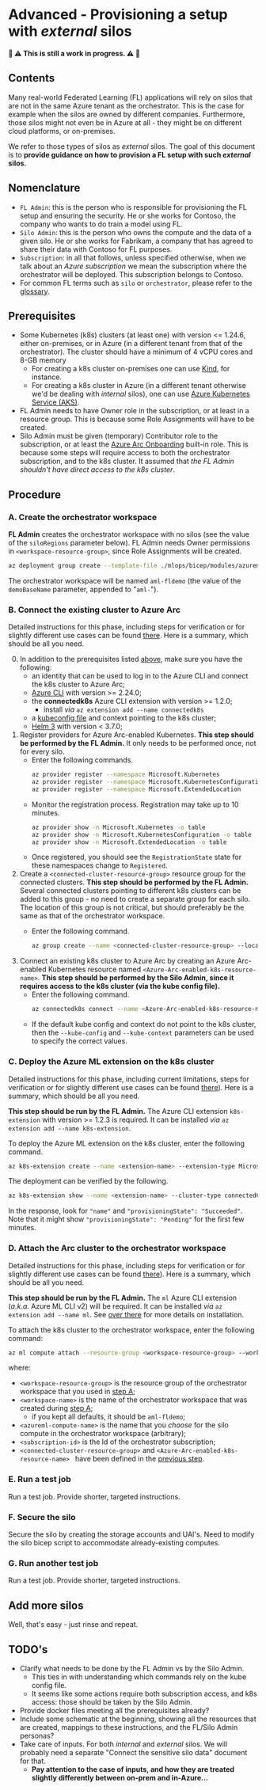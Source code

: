 # Advanced - Provisioning a setup with _external_ silos
**:construction: :warning: This is still a work in progress. :warning: :construction:**


## Contents
Many real-world Federated Learning (FL) applications will rely on silos that are not in the same Azure tenant as the orchestrator. This is the case for example when the silos are owned by different companies. Furthermore, those silos might not even be in Azure at all - they might be on different cloud platforms, or on-premises.

We refer to those types of silos as _external_ silos. The goal of this document is to **provide guidance on how to provision a FL setup with such _external_ silos.**


## Nomenclature
- `FL Admin`: this is the person who is responsible for provisioning the FL setup and ensuring the security. He or she works for Contoso, the company who wants to do train a model using FL.
- `Silo Admin`: this is the person who owns the compute and the data of a given silo. He or she works for Fabrikam, a company that has agreed to share their data with Contoso for FL purposes. 
- `Subscription`: in all that follows, unless specified otherwise, when we talk about an _Azure subscription_ we mean the subscription where the orchestrator will be deployed. This subscription belongs to Contoso.
- For common FL terms such as `silo` or `orchestrator`, please refer to the [glossary](./glossary.md).


## Prerequisites
- Some Kubernetes (k8s) clusters (at least one) with version <= 1.24.6, either on-premises, or in Azure (in a different tenant from that of the orchestrator). The cluster should have a minimum of 4 vCPU cores and 8-GB memory
  - For creating a k8s cluster on-premises one can use [Kind](https://kind.sigs.k8s.io/), for instance.
  - For creating a k8s cluster in Azure (in a different tenant otherwise we'd be dealing with _internal_ silos), one can use [Azure Kubernetes Service (AKS)](https://portal.azure.com/#create/microsoft.aks).
- FL Admin needs to have Owner role in the subscription, or at least in a resource group. This is because some Role Assignments will have to be created.
- Silo Admin must be given (temporary) Contributor role to the subscription, or at least the [Azure Arc Onboarding](https://learn.microsoft.com/en-us/azure/role-based-access-control/built-in-roles#kubernetes-cluster---azure-arc-onboarding) built-in role. This is because some steps will require access to both the orchestrator subscription, and to the k8s cluster. It assumed that _the FL Admin shouldn't have direct access to the k8s cluster_.


## Procedure

### A. Create the orchestrator workspace
**FL Admin** creates the orchestrator workspace with no silos (see the value of the `siloRegions` parameter below). FL Admin needs Owner permissions in `<workspace-resource-group>`, since Role Assignments will be created.
```bash 
az deployment group create --template-file ./mlops/bicep/modules/azureml/open_azureml_workspace.bicep --resource-group <workspace-resource-group> --parameters machineLearningName="aml-fldemo"
```
The orchestrator workspace will be named `aml-fldemo` (the value of the `demoBaseName` parameter, appended to "`aml-`").
### B. Connect the existing cluster to Azure Arc
Detailed instructions for this phase, including steps for verification or for slightly different use cases can be found [there](https://learn.microsoft.com/en-us/azure/azure-arc/kubernetes/quickstart-connect-cluster?tabs=azure-cli). Here is a summary, which should be all you need.

0. In addition to the prerequisites listed [above](#prerequisites), make sure you have the following:
    - an identity that can be used to log in to the Azure CLI and connect the k8s cluster to Azure Arc;
    - [Azure CLI](https://learn.microsoft.com/en-us/cli/azure/install-azure-cli) with version >= 2.24.0;
    - the **connectedk8s** Azure CLI extension with version >= 1.2.0;
      - install _via_ `az extension add --name connectedk8s`
    - a [kubeconfig file](https://kubernetes.io/docs/concepts/configuration/organize-cluster-access-kubeconfig/) and context pointing to the k8s cluster;
    - [Helm 3](https://helm.sh/docs/intro/install) with version < 3.7.0;
1. Register providers for Azure Arc-enabled Kubernetes. **This step should be performed by the FL Admin.** It only needs to be performed once, not for every silo.
    - Enter the following commands.
      ```bash
      az provider register --namespace Microsoft.Kubernetes
      az provider register --namespace Microsoft.KubernetesConfiguration
      az provider register --namespace Microsoft.ExtendedLocation
      ```
    - Monitor the registration process. Registration may take up to 10 minutes.
      ```bash
      az provider show -n Microsoft.Kubernetes -o table
      az provider show -n Microsoft.KubernetesConfiguration -o table
      az provider show -n Microsoft.ExtendedLocation -o table
      ```
    - Once registered, you should see the `RegistrationState` state for these namespaces change to `Registered`.
2. Create a `<connected-cluster-resource-group>` resource group for the connected clusters. **This step should be performed by the FL Admin.** Several connected clusters pointing to different k8s clusters can be added to this group - no need to create a separate group for each silo. The location of this group <connected-cluster-resource-group-location> is not critical, but should preferably be the same as that of the orchestrator workspace.
    - Enter the following command.
      ```bash
      az group create --name <connected-cluster-resource-group> --location <connected-cluster-resource-group-location>
      ```
3. Connect an existing k8s cluster to Azure Arc by creating an Azure Arc-enabled Kubernetes resource named `<Azure-Arc-enabled-k8s-resource-name>`. **This step should be performed by the Silo Admin, since it requires access to the k8s cluster (via the kube config file).** 
    - Enter the following command.
      ```bash
      az connectedk8s connect --name <Azure-Arc-enabled-k8s-resource-name> --resource-group <connected-cluster-resource-group>
      ```
    - If the default kube config and context do not point to the k8s cluster, then the `--kube-config` and `--kube-context` parameters can be used to specify the correct values.


### C. Deploy the Azure ML extension on the k8s cluster
Detailed instructions for this phase, including current limitations, steps for verification or for slightly different use cases can be found [there](https://learn.microsoft.com/en-us/azure/machine-learning/how-to-deploy-kubernetes-extension?tabs=deploy-extension-with-cli)). Here is a summary, which should be all you need.

**This step should be run by the FL Admin.** The Azure CLI extension `k8s-extension` with version >= 1.2.3 is required. It can be installed _via_ `az extension add --name k8s-extension`. 

To deploy the Azure ML extension on the k8s cluster, enter the following command.
```bash
az k8s-extension create --name <extension-name> --extension-type Microsoft.AzureML.Kubernetes --config enableTraining=True --cluster-type connectedClusters --cluster-name <Azure-Arc-enabled-k8s-resource-name> --resource-group <connected-cluster-resource-group> --scope cluster
```

The deployment can be verified by the following.
```bash
az k8s-extension show --name <extension-name> --cluster-type connectedClusters --cluster-name <Azure-Arc-enabled-k8s-resource-name> --resource-group <connected-cluster-resource-group>
```

In the response, look for `"name"` and `"provisioningState": "Succeeded"`. Note that it might show `"provisioningState": "Pending"` for the first few minutes.


### D. Attach the Arc cluster to the orchestrator workspace
Detailed instructions for this phase, including steps for verification or for slightly different use cases can be found [there](https://learn.microsoft.com/en-us/azure/machine-learning/how-to-attach-kubernetes-to-workspace?tabs=cli)). Here is a summary, which should be all you need.

**This step should be run by the FL Admin.** The `ml` Azure CLI extension (_a.k.a._ Azure ML CLI v2) will be required. It can be installed _via_ `az extension add --name ml`. See [over there](https://learn.microsoft.com/en-us/azure/machine-learning/how-to-configure-cli?tabs=public) for more details on installation.

To attach the k8s cluster to the orchestrator workspace, enter the following command:
```bash
az ml compute attach --resource-group <workspace-resource-group> --workspace-name <workspace-name> --type Kubernetes --name <azureml-compute-name> --resource-id "/subscriptions/<subscription-id>/resourceGroups/<connected-cluster-resource-group>/providers/Microsoft.Kubernetes/connectedClusters/<Azure-Arc-enabled-k8s-resource-name> " --identity-type SystemAssigned --no-wait
```
where:
- `<workspace-resource-group>` is the resource group of the orchestrator workspace that you used in [step A](#a-create-the-orchestrator-workspace);
- `<workspace-name>` is the name of the orchestrator workspace that was created during [step A](#a-create-the-orchestrator-workspace);
  - if you kept all defaults, it should be `aml-fldemo`;
- `<azureml-compute-name>` is the name that you _choose_ for the silo compute in the orchestrator workspace (arbitrary);
- `<subscription-id>` is the Id of the orchestrator subscription;
- `<connected-cluster-resource-group>` and `<Azure-Arc-enabled-k8s-resource-name> ` have been defined in the [previous step](#c-deploy-the-azure-ml-extension-on-the-k8s-cluster).


### E. Run a test job
Run a test job. Provide shorter, targeted instructions.


### F. Secure the silo
Secure the silo by creating the storage accounts and UAI's. Need to modify the silo bicep script to accommodate already-existing computes.


### G. Run another test job
Run a test job. Provide shorter, targeted instructions.


## Add more silos 
Well, that's easy - just rinse and repeat.


## TODO's
- Clarify what needs to be done by the FL Admin vs by the Silo Admin.
  - This ties in with understanding which commands rely on the kube config file. 
  - It seems like some actions require both subscription access, and k8s access: those should be taken by the Silo Admin.
- Provide docker files meeting all the prerequisites already?
- Include some schematic at the beginning, showing all the resources that are created, mappings to these instructions, and the FL/Silo Admin personas?
- Take care of inputs. For both _internal_ and _external_ silos. We will probably need a separate "Connect the sensitive silo data" document for that.
  - **Pay attention to the case of inputs, and how they are treated slightly differently between on-prem and in-Azure...**